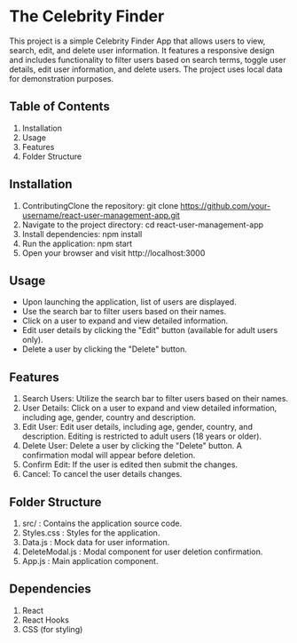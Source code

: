 # The Celebrity Finder
This project is a simple Celebrity Finder App that allows users to view, search, edit, and delete user information. It features a responsive design and includes functionality to filter users based on search terms, toggle user details, edit user information, and delete users. The project uses local data for demonstration purposes.

## Table of Contents
1. Installation
2. Usage
3. Features
4. Folder Structure

## Installation
1. ContributingClone the repository: git clone https://github.com/your-username/react-user-management-app.git
2. Navigate to the project directory: cd react-user-management-app
3. Install dependencies: npm install
4. Run the application: npm start
5. Open your browser and visit http://localhost:3000

## Usage
- Upon launching the application, list of users are displayed.
- Use the search bar to filter users based on their names.
- Click on a user to expand and view detailed information.
- Edit user details by clicking the "Edit" button (available for adult users only).
- Delete a user by clicking the "Delete" button.

## Features
1. Search Users: Utilize the search bar to filter users based on their names.
2. User Details: Click on a user to expand and view detailed information, including age, gender, country and description.
3. Edit User: Edit user details, including age, gender, country, and description. Editing is restricted to adult users (18 years or older).
4. Delete User: Delete a user by clicking the "Delete" button. A confirmation modal will appear before deletion.
5. Confirm Edit: If the user is edited then submit the changes.
6. Cancel: To cancel the user details changes.

## Folder Structure
1. src/ : Contains the application source code.
2. Styles.css : Styles for the application.
3. Data.js : Mock data for user information.
4. DeleteModal.js : Modal component for user deletion confirmation.
5. App.js : Main application component.

## Dependencies
1. React
2. React Hooks
3. CSS (for styling)

 
